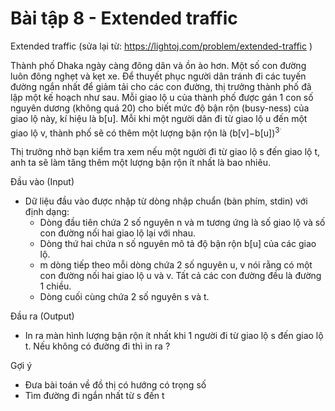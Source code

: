 # Bài tập 8 - Extended traffic
Extended traffic (sửa lại từ: https://lightoj.com/problem/extended-traffic )

Thành phố Dhaka ngày càng đông dân và ồn ào hơn. Một số con đường luôn đông nghẹt và kẹt xe. Để thuyết phục người dân tránh đi các tuyến đường ngắn nhất để giảm tải cho các con đường, thị trưởng thành phố đã lập một kế hoạch như sau. Mỗi giao lộ u của thành phố được gán 1 con số nguyên dương (không quá 20)  cho biết mức độ bận rộn (busy-ness) của giao lộ này, kí hiệu là b[u]. Mỗi khi một người dân đi từ giao lộ u đến một giao lộ v, thành phố sẽ có thêm một lượng bận rộn là (b[v]−b[u])<sup>3<sup>.

Thị trưởng nhờ bạn kiểm tra xem nếu một người đi từ giao lộ s đến giao lộ t, anh ta sẽ làm tăng thêm một lượng bận rộn ít nhất là bao nhiêu.

Đầu vào (Input)
- Dữ liệu đầu vào được nhập từ dòng nhập chuẩn (bàn phím, stdin) với định dạng:
  - Dòng đầu tiên chứa 2 số nguyên n và m tương ứng là số giao lộ và số con đường nối hai giao lộ lại với nhau.
  - Dòng thứ hai chứa n số nguyên mô tả độ bận rộn b[u] của các giao lộ.
  - m dòng tiếp theo mỗi dòng chứa 2 số nguyên u, v nói rằng có một con đường nối hai giao lộ u và v. Tất cả các con đường đều là đường 1 chiều.
  - Dòng cuối cùng chứa 2 số nguyên s và t.

Đầu ra (Output)
- In ra màn hình lượng bận rộn ít nhất khi 1 người đi từ giao lộ s đến giao lộ t. Nếu không có đường đi thì in ra ?

Gợi ý
- Đưa bài toán về đồ thị có hướng có trọng số
- Tìm đường đi ngắn nhất từ s đến t
